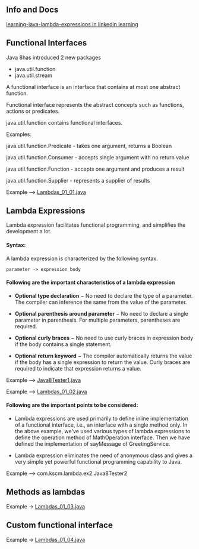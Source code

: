 ## Info and Docs
[learning-java-lambda-expressions in linkedin learning](https://www.linkedin.com/learning/learning-java-lambda-expressions/methods-as-lambdas?u=42751868)

## Functional Interfaces
Java 8has introduced 2 new packages
* java.util.function
* java.util.stream

A functional interface is an interface that contains at most one abstract function.

Functional interface represents the abstract concepts such as functions, actions or predicates.

java.util.function contains functional interfaces.

Examples:

java.util.function.Predicate - takes one argument, returns a Boolean

java.util.function.Consumer - accepts single argument with no return value

java.util.function.Function - accepts one argument and produces a result

java.util.function.Supplier - represents a supplier of results

Example --> [Lambdas_01_01.java](./src/main/java/com/kscm/lambda/ex1/Lambdas_01_01.java)

## Lambda Expressions
Lambda expression facilitates functional programming, and simplifies the development a lot.

#### Syntax:
A lambda expression is characterized by the following syntax.

`parameter -> expression body`

#### Following are the important characteristics of a lambda expression
* **Optional type declaration** − No need to declare the type of a parameter. The compiler can inference the same from the value of the parameter.

* **Optional parenthesis around parameter** − No need to declare a single parameter in parenthesis. For multiple parameters, parentheses are required.

* **Optional curly braces** − No need to use curly braces in expression body if the body contains a single statement.

* **Optional return keyword** − The compiler automatically returns the value if the body has a single expression to return the value. Curly braces are required to indicate that expression returns a value.

Example --> [Java8Tester1.java](./src/main/java/com/kscm/lambda/ex1/Java8Tester1.java)

Example --> [Lambdas_01_02.java](./src/main/java/com/kscm/lambda/ex1/Lambdas_01_02.java)

#### Following are the important points to be considered:

* Lambda expressions are used primarily to define inline implementation of a functional interface, i.e., an interface with a single method only. 
  In the above example, we've used various types of lambda expressions to define the operation method of MathOperation interface. 
  Then we have defined the implementation of sayMessage of GreetingService.

* Lambda expression eliminates the need of anonymous class and gives a very simple yet powerful functional programming capability to Java.

Example --> com.kscm.lambda.ex2.Java8Tester2

## Methods as lambdas
Example -> [Lambdas_01_03.java](./src/main/java/com/kscm/lambda/ex1/Lambdas_01_03.java)

## Custom functional interface
Example -> [Lambdas_01_04.java](./src/main/java/com/kscm/lambda/ex1/Lambdas_01_04.java)
